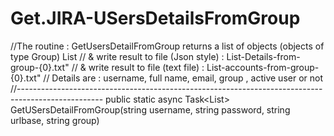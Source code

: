 # Get.JIRA-USersDetailsFromGroup
//The routine : GetUsersDetailFromGroup returns a list of objects (objects of type Group) List<GroupInfo>
        // & write result to file (Json style) : List-Details-from-group-{0}.txt" 
        // & write result to file (text file)  : List-accounts-from-group-{0}.txt"
        // Details are : username, full name, email, group , active user or not
        //---------------------------------------------------------------------------------------------------
        public static async Task<List<GroupInfo>> GetUSersDetailFromGroup(string username, string password, string urlbase, string group)
        
